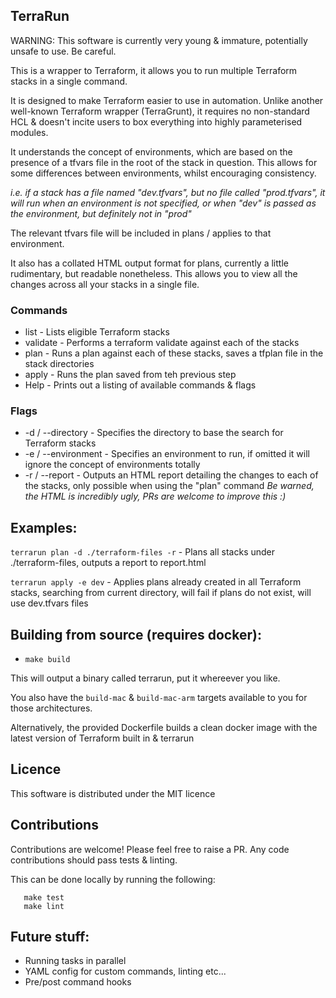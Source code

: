 ## TerraRun

WARNING: This software is currently very young & immature, potentially unsafe to use. Be careful.

This is a wrapper to Terraform, it allows you to run multiple Terraform stacks in a single command.

It is designed to make Terraform easier to use in automation. Unlike another well-known Terraform wrapper (TerraGrunt), it requires no non-standard HCL & doesn't incite users to box everything into highly parameterised modules.

It understands the concept of environments, which are based on the presence of a tfvars file in the root of the stack in question. This allows for some differences between environments, whilst encouraging consistency.

*i.e. if a stack has a file named "dev.tfvars", but no file called "prod.tfvars", it will run when an environment is not specified, or when "dev" is passed as the environment, but definitely not in "prod"*

The relevant tfvars file will be included in plans / applies to that environment.

It also has a collated HTML output format for plans, currently a little rudimentary, but readable nonetheless. This allows you to view all the changes across all your stacks in a single file. 

### Commands
- list - Lists eligible Terraform stacks
- validate - Performs a terraform validate against each of the stacks
- plan - Runs a plan against each of these stacks, saves a tfplan file in the stack directories
- apply - Runs the plan saved from teh previous step
- Help - Prints out a listing of available commands & flags

### Flags
- -d / --directory - Specifies the directory to base the search for Terraform stacks
- -e / --environment - Specifies an environment to run, if omitted it will ignore the concept of environments totally
- -r / --report - Outputs an HTML report detailing the changes to each of the stacks, only possible when using the "plan" command
*Be warned, the HTML is incredibly ugly, PRs are welcome to improve this :)*

## Examples:
`terrarun plan -d ./terraform-files -r` - Plans all stacks under ./terraform-files, outputs a report to report.html

`terrarun apply -e dev` - Applies plans already created in all Terraform stacks, searching from current directory, will fail if plans do not exist, will use dev.tfvars files

## Building from source (requires docker):

- `make build`

This will output a binary called terrarun, put it whereever you like.

You also have the `build-mac` & `build-mac-arm` targets available to you for those architectures.

Alternatively, the provided Dockerfile builds a clean docker image with the latest version of Terraform built in & terrarun

## Licence

This software is distributed under the MIT licence

## Contributions

Contributions are welcome! Please feel free to raise a PR. Any code contributions should pass tests & linting.

This can be done locally by running the following:
```
   make test
   make lint
```

## Future stuff:
- Running tasks in parallel
- YAML config for custom commands, linting etc...
- Pre/post command hooks